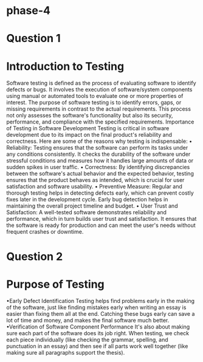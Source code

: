 # phase-4
# Question 1
# Introduction to Testing
Software testing is defined as the process of evaluating software to identify defects or bugs. It involves the execution of software/system components using manual or automated tools to evaluate
one or more properties of interest. The purpose of software testing is to identify errors, gaps, or missing requirements in contrast to the actual requirements. This process not only assesses the software's functionality but also its security, performance, and compliance with the specified requirements.
Importance of Testing in Software
Development
Testing is critical in software
development due to its impact on the final product's reliability and correctness.
Here are some of the reasons why testing is indispensable:
• Reliability: Testing ensures that the software can perform its tasks under any conditions consistently. It checks the durability of the software under stressful conditions and measures how it handles large amounts of data or sudden spikes in user traffic.
• Correctness: By identifying discrepancies between the software's actual behavior and the expected behavior, testing ensures that the product behaves as intended, which is crucial for user satisfaction and software usability.
• Preventive Measure: Regular and thorough testing helps in detecting defects early, which can prevent costly fixes later in the development cycle.
Early bug detection helps in maintaining the overall project timeline and budget.
• User Trust and Satisfaction: A well-tested software demonstrates reliability and performance, which in turn builds user trust and satisfaction. It ensures that the software is ready for production and can meet the user's needs without frequent crashes or downtime.
# Question 2
# Purpose of Testing
•Early Defect Identification
Testing helps find problems early in the making of the software, just like finding mistakes early when writing an essay is easier than fixing them all at the end.
Catching these bugs early can save a lot of time and money, and makes the final software much better.
•Verification of Software Component
Performance
It's also about making sure each part of the software does its job right. When testing, we check each piece individually (like checking the grammar, spelling, and punctuation in an essay) and then see if all parts work well together (like making sure all paragraphs support the thesis).
